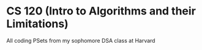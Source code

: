 # CS 120 (Intro to Algorithms and their Limitations)

All coding PSets from my sophomore DSA class at Harvard
